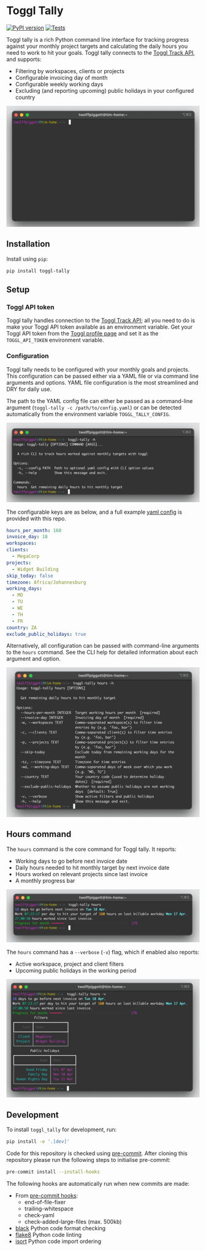 # Toggl Tally

[![PyPI version](https://badge.fury.io/py/toggl-tally.svg)](https://badge.fury.io/py/toggl-tally)
[![Tests](https://github.com/twolffpiggott/toggl-tally/actions/workflows/test.yml/badge.svg?branch=main)](https://github.com/twolffpiggott/toggl-tally/actions/workflows/test.yml)

Toggl tally is a rich Python command line interface for tracking progress against your monthly project targets and calculating the daily hours you need to work to hit your goals. Toggl tally connects to the [Toggl Track API](https://developers.track.toggl.com/), and supports:

- Filtering by workspaces, clients or projects
- Configurable invoicing day of month
- Configurable weekly working days
- Excluding (and reporting upcoming) public holidays in your configured country

<p align="center">
  <img src="https://github.com/twolffpiggott/toggl-tally/raw/main/imgs/toggl_tally_verbose_small.gif">
</p>

## Installation

Install using `pip`:

```
pip install toggl-tally
```

## Setup

### Toggl API token

Toggl tally handles connection to the [Toggl Track API](https://developers.track.toggl.com/); all you need to do is make your Toggl API token available as an environment variable. Get your Toggl API token from the [Toggl profile page](https://track.toggl.com/profile) and set it as the `TOGGL_API_TOKEN` environment variable.

### Configuration

Toggl tally needs to be configured with your monthly goals and projects. This configuration can be passed either via a YAML file or via command line arguments and options. YAML file configuration is the most streamlined and DRY for daily use.

The path to the YAML config file can either be passed as a command-line argument (`toggl-tally -c /path/to/config.yaml`) or can be detected automatically from the environment variable `TOGGL_TALLY_CONFIG`.

![Help](https://github.com/twolffpiggott/toggl-tally/raw/main/imgs/help.png)

The configurable keys are as below, and a full example [yaml config](https://github.com/twolffpiggott/toggl-tally/blob/main/config.yml) is provided with this repo.

```yaml
hours_per_month: 160
invoice_day: 18
workspaces:
clients:
  - MegaCorp
projects:
  - Widget Building
skip_today: false
timezone: Africa/Johannesburg
working_days:
  - MO
  - TU
  - WE
  - TH
  - FR
country: ZA
exclude_public_holidays: true
```

Alternatively, all configuration can be passed with command-line arguments to the `hours` command. See the CLI help for detailed information about each argument and option.

![Help](https://github.com/twolffpiggott/toggl-tally/raw/main/imgs/hours_help.png)

## Hours command

The `hours` command is the core command for Toggl tally. It reports:

- Working days to go before next invoice date
- Daily hours needed to hit monthly target by next invoice date
- Hours worked on relevant projects since last invoice
- A monthly progress bar

![Hours](https://github.com/twolffpiggott/toggl-tally/raw/main/imgs/hours.png)

The `hours` command has a `--verbose` (`-v`) flag, which if enabled also reports:

- Active workspace, project and client filters
- Upcoming public holidays in the working period

![Hours](https://github.com/twolffpiggott/toggl-tally/raw/main/imgs/hours_verbose.png)

## Development

To install `toggl_tally` for development, run:

```bash
pip install -e '.[dev]'
```

Code for this repository is checked using [pre-commit](https://pre-commit.com/). After cloning this repository please run the following steps to initialise pre-commit:

```bash
pre-commit install --install-hooks
```

The following hooks are automatically run when new commits are made:

- From [pre-commit hooks](https://github.com/pre-commit/pre-commit-hooks):
    - end-of-file-fixer
    - trailing-whitespace
    - check-yaml
    - check-added-large-files (max. 500kb)
- [black](https://github.com/psf/black) Python code format checking
- [flake8](https://gitlab.com/pycqa/flake8) Python code linting
- [isort](https://github.com/PyCQA/isort) Python code import ordering
